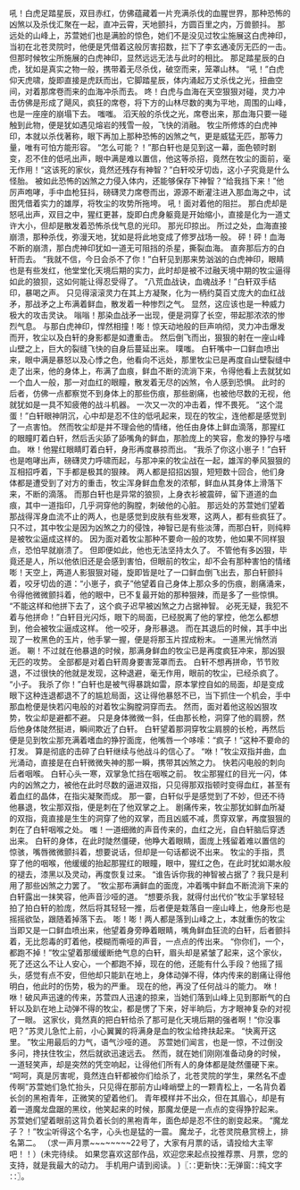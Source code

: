 吼！白虎足踏星辰，双目赤红，仿佛蕴藏着一片充满杀伐的血腥世界，那种恐怖的凶煞以及杀伐汇聚在一起，直冲云霄，天地颤抖，方圆百里之内，万兽颤抖。
那远处的山峰上，苏萱她们也是满脸的惊色，她们不是没见过牧尘施展这白虎神印，当初在北苍灵院时，他便是凭借着这般厉害招数，拦下了李玄通凌厉无匹的一击。
但那时候牧尘所施展的白虎神印，显然远远无法与此时的相比。
那足踏星辰的白虎，犹如是真实之物一般，携带着无尽杀伐，破空而来，笼罩山林。
“吼！”白虎仰天虎啸，旋即直接是虎跃而出，它脚踏星辰，体内涌起万丈杀伐之光，扭曲空间，对着那席卷而来的血海冲杀而去。
咚！白虎与血海在天空狠狠对碰，灵力冲击仿佛是形成了飓风，疯狂的席卷，将下方的山林尽数的夷为平地，周围的山峰，也是一座座的崩塌下去。
嗤嗤。
滔天般的杀伐之光，席卷出来，那血海只要一碰触到此物，便是犹如遇见熔岩的残雪一般，飞快的消融。
牧尘所修炼的白虎神印，本就以杀伐著称，眼下再加上那种恐怖的凶煞之气，更是威猛无匹，那等力量，唯有可怕方能形容。
“怎么可能？！”那白轩也是见到这一幕，面色顿时剧变，忍不住的低吼出声，眼中满是难以置信，他这等杀招，竟然在牧尘的面前，毫无作用！“这该死的家伙，竟然还残存有神智？”白轩咬牙切齿，这小子究竟是什么怪胎。
被如此恐怖的凶煞之力侵入体内，还能够保存下神智？“给我挡下来！”他厉声咆哮，手中血枪狂抖，磅礴灵力席卷而出，源源不断灌注进入那血海之中，试图凭借着实力的雄厚，将牧尘的攻势所拖垮。
吼！面对着他的阻拦。
那白虎却是怒吼出声，双目之中，猩红更甚，旋即白虎身躯竟是开始缩小，直接是化为一道丈许大小，但却是散发着恐怖杀伐气息的光印。
那光印掠出。
所过之处，血海直接崩溃，那种杀伐，弥漫天地，犹如是将此地变成了修罗战场一般。
砰！砰！血海不断的崩溃，那白虎神印犹如一道无可阻挡的杀星，撕裂血海。
直奔那后方的白轩而去。
“我就不信，今日会杀不了你！”白轩见到那来势汹汹的白虎神印，眼睛也是有些发红，他堂堂化天境后期的实力，此时却是被不过融天境中期的牧尘逼得如此的狼狈，这如何能让得忍受得了。
“八荒血战诀，血魂战矛！”白轩双手结印，暴喝之声。
只见得滚滚灵力在其上方凝聚，化为一柄约莫百丈庞大的血红战矛，那战矛之上布满着鲜血，散发着一种惨烈之气。
显然，这应该也是一种威力极大的攻击灵诀。
嗡嗡！那染血战矛一出现，便是洞穿了长空，带起那浓浓的惨烈气息。
与那白虎神印，悍然相撞！嘭！惊天动地般的巨声响彻，灵力冲击爆发而开，牧尘以及白轩的身影都是如遭重击。
然后倒飞而出，狠狠的射在一座山峰山壁之上，巨大的裂缝飞快的自身后蔓延出来。
噗嗤。
白轩嘴中一口鲜血喷出来，眼中满是暴怒以及心悸之色，他看向不远处，那里牧尘已是再度自山壁裂缝中走了出来，他的身体上，布满了血痕，鲜血不断的流淌下来，令得他看上去就犹如一个血人一般，那一对血红的眼瞳，散发着无尽的凶煞，令人感到恐惧。
此时的后者，仿佛一点都察觉不到身体上的那些伤痕，那些剧痛，也被他尽数的无视，他就犹如是一具不知疲倦的战斗机器。
一次又一次的冲击着，悍不畏死。
“这个混蛋！”白轩眼神阴沉，心中却是忍不住的低吼起来，现在的牧尘，连他都是感觉到了一点害怕。
然而牧尘却是并不理会他的情绪，他任由身体上鲜血滴落，那猩红的眼瞳盯着白轩，然后舌尖舔了舔嘴角的鲜血，那脸庞上的笑容，愈发的狰狞与嗜血。
咻！他猩红眼睛盯着白轩，身形再度暴掠而出。
“我杀了你这小崽子！”白轩也是咆哮出声，磅礴灵力呼啸而起，与那冲来的牧尘战在一起，雄浑的拳风狠狠的互相招呼着，下手都是极其的狠辣。
两人都是招招凶狠，短短数十回合，他们身体都是遭受到了对方的重击，牧尘浑身鲜血愈发的浓郁，鲜血从其身体上滑落下来，不断的滴落。
而那白轩也是异常的狼狈，上身衣衫被震碎，留下道道的血痕，其中一道指印，几乎洞穿他的胸膛，刺破他的心脏。
那远处的苏萱她们望着那战得浑身血流不止的两人，也是感觉到皮肤有些发寒，这两人，都有些疯狂了。
只不过，其中牧尘是因为凶煞之力的侵蚀，神智已是有些淡薄，而那白轩，则纯粹是被牧尘逼成这样的。
因为面对着牧尘那种不要命一般的攻势，他如果不同样狠点，恐怕早就崩溃了。
但即便如此，他也无法坚持太久了。
不管他有多凶狠，毕竟还是人，所以他依旧还是会感到害怕，但眼前的牧尘，却不会有那种害怕的情绪嘭！天空上，两道人影狠狠对碰，旋即皆是吐了一口鲜血倒飞出去，那白轩颤抖着，咬牙切齿的道：“小崽子，疯子”他望着自己身体上那众多的伤痕，剧痛涌来，令得他微微颤抖着，他的眼中，已不复最开始的那种狠辣，而是多了一些惊惧。
“不能这样和他拼下去了，这个疯子迟早被凶煞之力占据神智。
必死无疑，我犯不着与他拼命！”白轩目光闪烁，眼下的局面，已经脱离了他的掌控，他怎么都想到，他会被牧尘逼成这样。
他一咬牙，身形暴退。
而在其退后的时候，其手中出现了一枚黑色的玉片，他手掌一握，便是将那玉片捏成粉末。
一道黑光悄然消逝。
唰！不过就在他暴退的时候，那满身鲜血的牧尘已是再度疯狂冲来，那凶狠无匹的攻势。
全部都是对着白轩周身要害笼罩而去。
白轩不想再拼命，节节败退，不过很快的他就是发现，这种退避，毫无作用，眼前的牧尘，已经杀疯了。
“小子。
我杀了你！”白轩也是被气得暴跳如雷，原本掌控自如的局面，却是变成眼下这种连退都退不了的尴尬局面，这让得他暴怒不已，当下抓住一个机会，手中那血枪便是快若闪电般的对着牧尘胸膛洞穿而去。
然而，面对着他这般凶狠攻势，牧尘却是避都不避。
只是身体微微一斜，任由那长枪，洞穿了他的肩膀，然后他身体陡然挺进，瞬间欺近了白轩。
白轩望着那洞穿牧尘肩膀的长枪，再然后便是见到牧尘那充满着嗜血的狰狞面庞，他嘴唇一个哆嗦：“疯子！”这种不要命的打发。
算是彻底的击碎了白轩继续与他战斗的信心了。
“咻！”牧尘双指并曲，血光涌动，直接是在白轩微微失神的那一瞬，携带其凶煞之力。
快若闪电般的刺向后者咽喉。
白轩心头一寒，双掌急忙挡在咽喉之前。
牧尘那猩红的目光一闪，体内的凶煞之力，被他在此时尽数的逼进双指，只见得那双指顿时变得血红，甚至有着血红的晶体，在指尖凝聚而成。
那一霎，白轩似乎是感觉到了不妙，但还不待他暴退，牧尘那双指，便是刺在了他双掌之上。
剧痛传来，牧尘那犹如鲜血所凝的双指，竟直接是生生的洞穿了他的双掌，而且凶威不减，贯穿双掌，再度狠狠的刺在了白轩咽喉之处。
嗤！一道细微的声音传来的，血红之光，自白轩脑后穿透出来。
白轩的身体，在此时陡然僵硬，他睁大着眼睛，面庞上残留着难以置信的惊骇，嘴唇微微颤抖着，想要说话，但却是一句话都说不出来。
牧尘的手指，贯穿了他的咽喉，他缓缓的抬起那猩红的眼瞳，眼中，猩红之色，在此时犹如潮水般的褪去，漆黑以及灵动，再度恢复过来。
“谁告诉你我的神智被占据了？我只是利用了那些凶煞之力罢了。
”牧尘那布满鲜血的面庞，冲着嘴中鲜血不断流淌下来的白轩露出一抹笑容，他声音沙哑的道。
“想要杀我，就得付出代价”牧尘手掌轻轻拍了拍白轩的脸庞，然后将其轻轻一推，后者便是栽落自一座山峰上，他身形也是摇摇欲坠，跟随着掉落下去。
嘭！嘭！两人都是落到山峰之上，本就重伤的牧尘当即又是一口鲜血喷出来，他望着身旁睁着眼睛，嘴角鲜血狂流的白轩，后者颤抖着，无比怨毒的盯着他，模糊而嘶哑的声音，一点点的传出来。
“你你们，一个，都跑不掉！”牧尘望着那缓缓断绝气息的白轩，眉头却是紧皱了起来，这个家伙，死了还这么不让人安心，一个都跑不掉，现在的他，还能有什么手段？他摇了摇头，感觉有点不安，但他却只能趴在地上，身体动弹不得，体内传来的剧痛让得他明白，他此时的伤势，极为的严重。
现在的他，再没了任何战斗的能力。
咻！咻！破风声迅速的传来，苏萱四人迅速的掠来，当她们落到山峰上见到那断气的白轩以及趴在地上动弹不得的牧尘，都是愣了下来，好半晌后，方才眼神复杂的对视了一眼。
这家伙，竟然真的把白轩给杀了那可是化天境后期的强者啊！“你没事吧？”苏灵儿急忙上前，小心翼翼的将满身是血的牧尘给搀扶起来。
“快离开这里。
”牧尘用最后的力气，语气沙哑的道。
苏萱她们闻言，也是一惊，不过倒没多问，搀扶住牧尘，然后就欲迅速远去。
然而，就在她们刚刚准备动身的时候，一道轻笑声，却是突然的凭空响起，让得他们所有人的身体都是陡然僵硬下来。
“呵呵，真是厉害呢，竟然连白轩都被你们给杀了，北苍灵院的学生，果然名不虚传啊”苏萱她们急忙抬头，只见得在那前方山峰峭壁上的一颗青松上，一名背负着长剑的黑袍青年，正微笑的望着他们。
青年模样并不出众，但在其眉心，却是有着一道魔龙盘踞的黑纹，他笑起来的时候，那魔龙便是一点点的变得狰狞起来。
苏萱她们望着眼前这背负着长剑的黑袍青年，面色却是忍不住的剧变起来。
“魔龙子？！”牧尘听得这个名字，心头也是猛的一震。
魔龙子，北苍灵院悬赏榜上，排名第二。
（求一声月票~~~~~~~~22号了，大家有月票的话，请投给大主宰吧！！）(未完待续。
如果您喜欢这部作品，欢迎您来起点投推荐票、月票，您的支持，就是我最大的动力。
手机用户请到阅读。
)〖∷更新快∷无弹窗∷纯文字∷〗。
